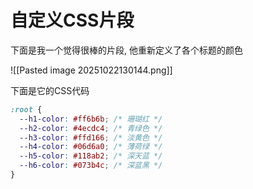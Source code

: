 # 自定义CSS片段

下面是我一个觉得很棒的片段, 他重新定义了各个标题的颜色

![[Pasted image 20251022130144.png]]

下面是它的CSS代码

```css
:root {
  --h1-color: #ff6b6b; /* 珊瑚红 */
  --h2-color: #4ecdc4; /* 青绿色 */
  --h3-color: #ffd166; /* 淡黄色 */
  --h4-color: #06d6a0; /* 薄荷绿 */
  --h5-color: #118ab2; /* 深天蓝 */
  --h6-color: #073b4c; /* 深蓝黑 */
}
```


